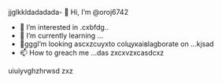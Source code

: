 jjglkkldadadada- 👋 Hi, I’m @oroj6742
- 👀 I’m interested in .cxbfdg..
- 🌱 I’m currently learning ...
- 💞️gggI’m looking ascxzcuyxto colцукаівlagborate on ...kjsad
- 📫 How to greach me ...das
zxcxvzxcasdcxz
<!---sad
oroj6742/oroj6742 is a ✨ special ✨ repository because its `README.md` (this file) appears on your GitHub profifbdle.
You can click the Preview link to take a ladsook at your changes.vdf
--->
uiuiyvghzhrwsd
zxz
